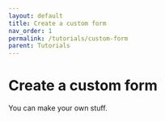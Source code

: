 ```yaml
---
layout: default
title: Create a custom form
nav_order: 1
permalink: /tutorials/custom-form
parent: Tutorials
---
```


# Create a custom form

You can make your own stuff.


